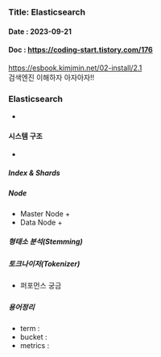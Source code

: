 ### Title: Elasticsearch
#### Date : 2023-09-21  
#### Doc : https://coding-start.tistory.com/176      
https://esbook.kimjmin.net/02-install/2.1   
검색엔진 이해하자 아자아자!! 

###  Elasticsearch    
 +  
         


#### 시스템 구조
+   

##### Index & Shards
##### Node
+ Master Node
  + 
+ Data Node 
  + 


##### 형태소 분석(Stemming)

##### 토크나이저(Tokenizer)
  + 퍼포먼스 궁금
#####  

##### 용어정리
+ term : 
+ bucket : 
+ metrics : 

